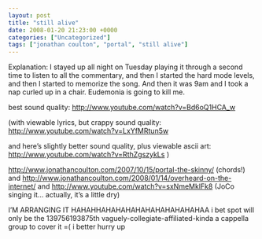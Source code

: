 ```yaml
---
layout: post
title: "still alive"
date: 2008-01-20 21:23:00 +0000
categories: ["Uncategorized"]
tags: ["jonathan coulton", "portal", "still alive"]
---
```


Explanation: I stayed up all night on Tuesday playing it through a second time to listen to all the commentary, and then I started the hard mode levels, and then I started to memorize the song. And then it was 9am and I took a nap curled up in a chair. Eudemonia is going to kill me.

best sound quality: http://www.youtube.com/watch?v=Bd6oQ1HCA_w

(with viewable lyrics, but crappy sound quality: http://www.youtube.com/watch?v=LxYfMRtun5w

and here’s slightly better sound quality, plus viewable ascii art: http://www.youtube.com/watch?v=RthZgszykLs )

http://www.jonathancoulton.com/2007/10/15/portal-the-skinny/ (chords!) and http://www.jonathancoulton.com/2008/01/14/overheard-on-the-internet/ and http://www.youtube.com/watch?v=sxNmeMklFk8 (JoCo singing it… actually, it’s a little dry)

I’M ARRANGING IT HAHAHHAHAHAHAHAHAHAHAHAHAHAA i bet spot will only be the 139756193875th vaguely-collegiate-affiliated-kinda a cappella group to cover it =( i better hurry up